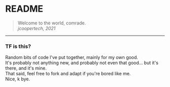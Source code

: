 # README

>Welcome to the world, comrade.  
> *jcoopertech, 2021*

---
### TF is this?
Random bits of code I've put together, mainly for my own good.  
It's probably not anything new, and probably not even that good... but it's there, and it's mine.  
That said, feel free to fork and adapt if you're bored like me.  
Nice, k bye.
